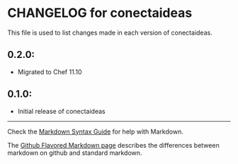 # CHANGELOG for conectaideas

This file is used to list changes made in each version of conectaideas.

## 0.2.0:
* Migrated to Chef 11.10


## 0.1.0:

* Initial release of conectaideas

- - -
Check the [Markdown Syntax Guide](http://daringfireball.net/projects/markdown/syntax) for help with Markdown.

The [Github Flavored Markdown page](http://github.github.com/github-flavored-markdown/) describes the differences between markdown on github and standard markdown.
